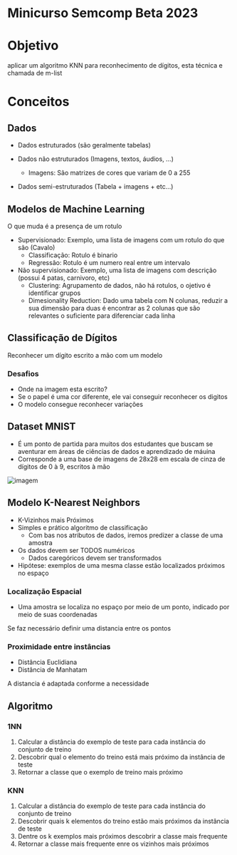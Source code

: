 # Minicurso Semcomp Beta 2023

# Objetivo 

aplicar um algoritmo KNN para reconhecimento de dígitos, esta técnica e chamada de m-list


# Conceitos

## Dados

- Dados estruturados (são geralmente tabelas)

- Dados não estruturados (Imagens, textos, áudios, ...)
    - Imagens: São matrizes de cores que variam de 0 a 255 

- Dados semi-estruturados (Tabela + imagens + etc...)

## Modelos de Machine Learning

O que muda é a presença de um rotulo

- Supervisionado: Exemplo, uma lista de imagens com um rotulo do que são (Cavalo)
    - Classificação: Rotulo é binario
    - Regressão: Rotulo é um numero real entre um intervalo
- Não supervisionado: Exemplo, uma lista de imagens com descrição (possui 4 patas, carnivoro, etc)
    - Clustering: Agrupamento de dados, não há rotulos, o ojetivo é identificar grupos
    - Dimesionality Reduction: Dado uma tabela com N colunas, reduzir a sua dimensão para duas é encontrar as 2 colunas que são relevantes o suficiente para diferenciar cada linha


## Classificação de Dígitos


Reconhecer um dígito escrito a mão com um modelo

### Desafios

- Onde na imagem esta escrito?
- Se o papel é uma cor diferente, ele vai conseguir reconhecer os digitos
- O modelo consegue reconhecer variações

## Dataset MNIST

- É um ponto de partida para muitos dos estudantes que buscam se aventurar em áreas de ciências de dados e aprendizado de máuina
- Corresponde a uma base de imagens de 28x28 em escala de cinza de dígitos de 0 à 9, escritos à mão

![imagem](https://datasets.activeloop.ai/wp-content/uploads/2019/12/MNIST-handwritten-digits-dataset-visualized-by-Activeloop.webp)


## Modelo K-Nearest Neighbors

- K-Vizinhos mais Próximos
- Simples e prático algoritmo de classificação
    - Com bas nos atributos de dados, iremos predizer a classe de uma amostra
- Os dados devem ser TODOS numéricos
    - Dados caregóricos devem ser transformados
- Hipótese: exemplos de uma mesma classe estão localizados próximos no espaço


### Localização Espacial

- Uma amostra se localiza no espaço por meio de um ponto, indicado por meio de suas coordenadas

Se faz necessário definir uma distancia entre os pontos

### Proximidade entre instâncias

- Distância Euclidiana
- Distância de Manhatam

A distancia é adaptada conforme a necessidade

## Algoritmo

### 1NN

1. Calcular a distância do exemplo de teste para cada instância do conjunto de treino
2. Descobrir qual o elemento do treino está mais próximo da instância de teste
3. Retornar a classe que o exemplo de treino mais próximo

### KNN

1. Calcular a distância do exemplo de teste para cada instância do conjunto de treino
2. Descobrir quais k elementos do treino estão mais próximos da instância de teste
3. Dentre os k exemplos mais próximos descobrir a classe mais frequente
4. Retornar a classe mais frequente enre os vizinhos mais próximos

